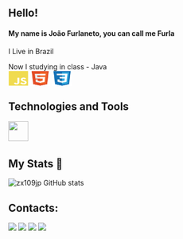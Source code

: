  <h2> Hello!


#### My name is João Furlaneto, you can call me Furla 
I Live in Brazil

Now I studying in class - Java <br>
<img align="center" alt="Rafa-Js" height="30" width="40" src="https://raw.githubusercontent.com/devicons/devicon/master/icons/javascript/javascript-plain.svg">
 <img align="center" alt="Rafa-HTML" height="30" width="40" src="https://raw.githubusercontent.com/devicons/devicon/master/icons/html5/html5-original.svg">
  <img align="center" alt="Rafa-CSS" height="30" width="40" src="https://raw.githubusercontent.com/devicons/devicon/master/icons/css3/css3-original.svg">
## Technologies and Tools
  <img loading="lazy" src="https://cdn.jsdelivr.net/gh/devicons/devicon/icons/git/git-original.svg" width="40" height="40"/>

## My Stats 🦾
![zx109jp GitHub stats](https://github-readme-stats.vercel.app/api?username=zx109jp&theme=shadow_red)

## Contacts:
<div>
<img src="https://img.shields.io/badge/Discord-7289DA?style=for-the-badge&logo=discord&logoColor=white" target="_blank">
<a href="https://instagram.com/seu-usuário-instagram-aqui" target="_blank"><img loading="lazy" src="https://img.shields.io/badge/-Instagram-%23E4405F?style=for-the-badge&logo=instagram&logoColor=white" target="_blank"></a>
<a href="https://www.twitch.tv/seu-usuário-aqui" target="_blank"><img loading="lazy" src="https://img.shields.io/badge/Twitch-9146FF?style=for-the-badge&logo=twitch&logoColor=white" target="_blank"></a>
<a href = "mailto:joaofirlaferre200809@gmail.com"><img loading="lazy" src="https://img.shields.io/badge/Gmail-D14836?style=for-the-badge&logo=gmail&logoColor=white" target="_blank"></a>


</div>
